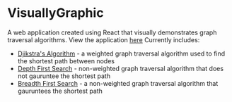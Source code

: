 # VisuallyGraphic
A web application created using React that visually demonstrates graph traversal algorithms. View the application [here](https://franksu1996.github.io/VisuallyGraphic/)
Currently includes:
* [Djikstra's Algorithm](https://en.wikipedia.org/wiki/Dijkstra%27s_algorithm) - a weighted graph traversal algorithm used to find the shortest path between nodes
* [Depth First Search](https://en.wikipedia.org/wiki/Depth-first_search) - non-weighted graph traversal algorithm that does not gauruntee the shortest path
* [Breadth First Search](https://en.wikipedia.org/wiki/Breadth-first_search) - a non-weighted graph traversal algorithm that gauruntees the shortest path

